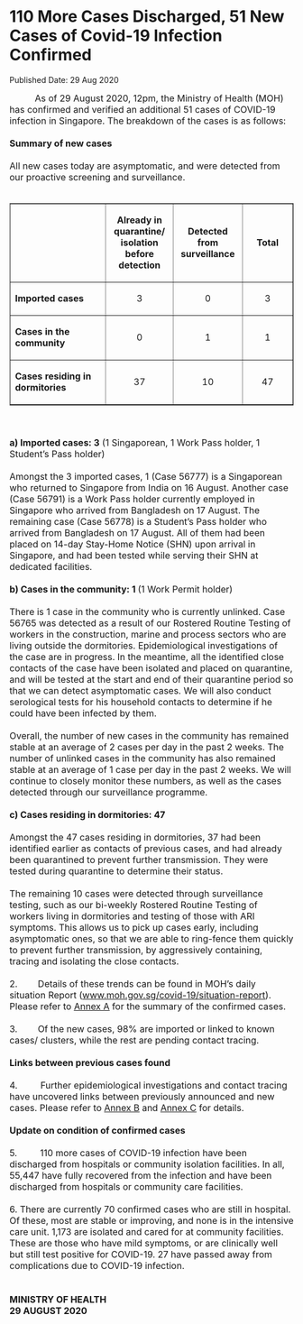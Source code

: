 <html>
    <meta http-equiv="Content-Type" content="text/html; charset=utf-8"/>
    <meta charset="utf-8"/>
    <title> 110 More Cases Discharged, 51 New Cases of Covid-19 Infection Confirmed</title>
    <body><h1> 110 More Cases Discharged, 51 New Cases of Covid-19 Infection Confirmed</h1>
    <p>Published Date: 29 Aug 2020</p> <span style="font-size: 16px;">&nbsp; &nbsp; &nbsp; &nbsp; &nbsp;&nbsp;As of 29 August 2020, 12pm, the Ministry of Health (MOH) has confirmed and verified an additional 51 cases of COVID-19 infection in Singapore. The breakdown of the cases is as follows:<br><br><strong>Summary of new cases</strong><br><br>All new cases today are asymptomatic, and were detected from our proactive screening and surveillance.&nbsp;<br><br> </span><table border="1" cellspacing="0" cellpadding="0"> <tbody><tr> <td width="241" valign="top"> <p><span style="font-size: 16px;"><br></span></p> </td> <td width="120"> <p align="center"><span style="font-size: 16px;"><strong>Already in quarantine/ isolation before detection </strong></span></p> </td> <td width="120"> <p align="center"><span style="font-size: 16px;"><strong>Detected from surveillance </strong></span></p> </td> <td width="120"> <p align="center"><span style="font-size: 16px;"><strong>Total</strong></span></p> </td> </tr> <tr> <td width="241" valign="top"> <p><span style="font-size: 16px;"><strong>Imported cases</strong></span></p> </td> <td width="120"> <p align="center"><span style="font-size: 16px;">3</span></p> </td> <td width="120"> <p align="center"><span style="font-size: 16px;">0</span></p> </td> <td width="120"> <p align="center"><span style="font-size: 16px;">3</span></p> </td> </tr> <tr> <td width="241" valign="top"> <p><span style="font-size: 16px;"><strong>Cases in the community </strong></span></p> </td> <td width="120"> <p align="center"><span style="font-size: 16px;">0</span></p> </td> <td width="120"> <p align="center"><span style="font-size: 16px;">1</span></p> </td> <td width="120"> <p align="center"><span style="font-size: 16px;">1</span></p> </td> </tr> <tr> <td width="241" valign="top"> <p><span style="font-size: 16px;"><strong>Cases residing in dormitories </strong></span></p> </td> <td width="120"> <p align="center"><span style="font-size: 16px;">37</span></p> </td> <td width="120"> <p align="center"><span style="font-size: 16px;">10</span></p> </td> <td width="120"> <p align="center"><span style="font-size: 16px;">47</span></p> </td> </tr> </tbody></table><p style=""><span style="font-size: 16px;"><br><br><strong>a) Imported cases: 3</strong> (1 Singaporean, 1 Work Pass holder, 1 Student’s Pass holder)<br><br>Amongst the 3 imported cases, 1 (Case 56777) is a Singaporean who returned to Singapore from India on 16 August. Another case (Case 56791) is a Work Pass holder currently employed in Singapore who arrived from Bangladesh on 17 August. The remaining case (Case 56778) is a Student’s Pass holder who arrived from Bangladesh on 17 August. All of them had been placed on 14-day Stay-Home Notice (SHN) upon arrival in Singapore, and had been tested while serving their SHN at dedicated facilities.&nbsp;<br><br><strong>b) Cases in the community: 1 </strong>(1 Work Permit holder)<br><br>There is 1 case in the community who is currently unlinked. Case 56765 was detected as a result of our Rostered Routine Testing of workers in the construction, marine and process sectors who are living outside the dormitories. Epidemiological investigations of the case are in progress. In the meantime, all the identified close contacts of the case have been isolated and placed on quarantine, and will be tested at the start and end of their quarantine period so that we can detect asymptomatic cases. We will also conduct serological tests for his household contacts to determine if he could have been infected by them.&nbsp;<br><br>Overall, the number of new cases in the community has remained stable at an average of 2 cases per day in the past 2 weeks. The number of unlinked cases in the community has also remained stable at an average of 1 case per day in the past 2 weeks. We will continue to closely monitor these numbers, as well as the cases detected through our surveillance programme.<br><br><strong>c) Cases residing in dormitories: 47</strong><br><br>Amongst the 47 cases residing in dormitories, 37 had been identified earlier as contacts of previous cases, and had already been quarantined to prevent further transmission. They were tested during quarantine to determine their status.&nbsp;&nbsp;<br><br>The remaining 10 cases were detected through surveillance testing, such as our bi-weekly Rostered Routine Testing of workers living in dormitories and testing of those with ARI symptoms. This allows us to pick up cases early, including asymptomatic ones, so that we are able to ring-fence them quickly to prevent further transmission, by aggressively containing, tracing and isolating the close contacts.&nbsp;<br><br>2.&nbsp; &nbsp; &nbsp; &nbsp; Details of these trends can be found in MOH’s daily situation Report (<a href="http://www.moh.gov.sg/covid-19/situation-report" title="" class="" target=""><span style="text-decoration: underline;">www.moh.gov.sg/covid-19/situation-report</span></a>). Please refer to <span style="text-decoration: underline;"><a href="/docs/librariesprovider5/pressroom/press-releases/annex-a9ce404c0274d447cb102240172e829c7.pdf?sfvrsn=996ddf63_0" title="Annex A">Annex A</a></span> for the summary of the confirmed cases.&nbsp;<br><br>3.&nbsp; &nbsp; &nbsp; &nbsp;&nbsp;Of the new cases, 98% are imported or linked to known cases/ clusters, while the rest are pending contact tracing.&nbsp;<br><br><strong>Links between previous cases found</strong><br><br>4. &nbsp; &nbsp; &nbsp; &nbsp;&nbsp;Further epidemiological investigations and contact tracing have uncovered links between previously announced and new cases. Please refer to <span style="text-decoration: underline;"><a href="/docs/librariesprovider5/pressroom/press-releases/annex-b71df316c391b460baeaacbf2f1d0d93a.pdf?sfvrsn=bf7b3d6_0" title="Annex B">Annex B</a></span> and <span style="text-decoration: underline;"><a href="/docs/librariesprovider5/pressroom/press-releases/annex-ce9f68929ccf04edab0328c254736ddde.pdf?sfvrsn=8e21eec2_0" title="Annex C">Annex C</a></span> for details.&nbsp;<br><br><strong>Update on condition of confirmed cases</strong><br><br>5. &nbsp; &nbsp; &nbsp; &nbsp;&nbsp;110 more cases of COVID-19 infection have been discharged from hospitals or community isolation facilities. In all, 55,447 have fully recovered from the infection and have been discharged from hospitals or community care facilities.&nbsp;<br><br>6. There are currently 70 confirmed cases who are still in hospital. Of these, most are stable or improving, and none is in the intensive care unit. 1,173 are isolated and cared for at community facilities. These are those who have mild symptoms, or are clinically well but still test positive for COVID-19. 27 have passed away from complications due to COVID-19 infection.&nbsp;<br><br><strong><br>MINISTRY OF HEALTH<br>29 AUGUST 2020<br></strong></span></p><div><span style="font-size: 16px;"><br></span></div></body>
</html>